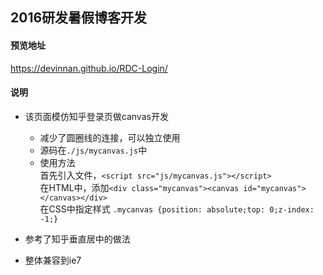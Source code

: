## 2016研发暑假博客开发

#### 预览地址
https://devinnan.github.io/RDC-Login/

#### 说明

- 该页面模仿知乎登录页做canvas开发  
    - 减少了圆圈线的连接，可以独立使用
    - 源码在```./js/mycanvas.js```中  
    - 使用方法  
    首先引入文件，```<script src="js/mycanvas.js"></script>```  
    在HTML中，添加```<div class="mycanvas"><canvas id="mycanvas"></canvas></div>```  
    在CSS中指定样式 ```.mycanvas {position: absolute;top: 0;z-index: -1;}```  
    
- 参考了知乎垂直居中的做法
- 整体兼容到ie7


